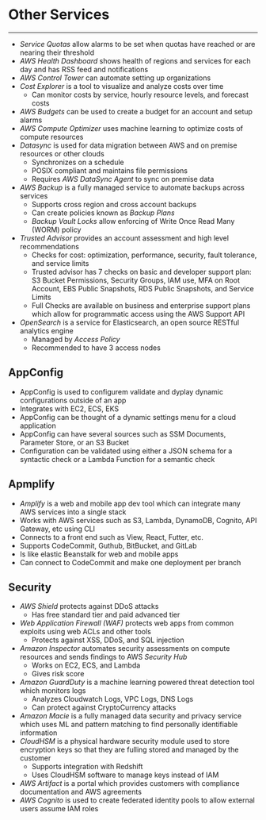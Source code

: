 # Other Services

---

- *Service Quotas* allow alarms to be set when quotas have reached or are nearing their threshold
- *AWS Health Dashboard* shows health of regions and services for each day and has RSS feed and notifications
- *AWS Control Tower* can automate setting up organizations
- *Cost Explorer* is a tool to visualize and analyze costs over time
    - Can monitor costs by service, hourly resource levels, and forecast costs
- *AWS Budgets*  can be used to create a budget for an account and setup alarms
- *AWS Compute Optimizer* uses machine learning to optimize costs of compute resources
- *Datasync* is used for data migration between AWS and on premise resources or other clouds
    - Synchronizes on a schedule
    - POSIX compliant and maintains file permissions
    - Requires *AWS DataSync Agent* to sync on premise data
- *AWS Backup* is a fully managed service to automate backups across services
    - Supports cross region and cross account backups
    - Can create policies known as *Backup Plans*
    - *Backup Vault Locks* allow enforcing of Write Once Read Many (WORM) policy
- *Trusted Advisor* provides an account assessment and high level recommendations
    - Checks for cost: optimization, performance, security, fault tolerance, and service limits
    - Trusted advisor has 7 checks on basic and developer support plan: S3 Bucket Permissions, Security Groups, IAM use, MFA on Root Account, EBS Public Snapshots, RDS Public Snapshots, and Service Limits
    - Full Checks are available on business and enterprise support plans which allow for programmatic access using the AWS Support API
- *OpenSearch* is a service for Elasticsearch, an open source RESTful analytics engine
    - Managed by *Access Policy*
    - Recommended to have 3 access nodes

## AppConfig

- AppConfig is used to configurem validate and dyplay dynamic configurations outside of an app
- Integrates with EC2, ECS, EKS
- AppConfig can be thought of a dynamic settings menu for a cloud application
- AppConfig can have several sources such as SSM Documents, Parameter Store, or an S3 Bucket
- Configuration can be validated using either a JSON schema for a syntactic check or a Lambda Function for a semantic check

## Apmplify

- *Amplify* is a web and mobile app dev tool which can integrate many AWS services into a single stack
- Works with AWS services such as S3, Lambda, DynamoDB, Cognito, API Gateway, etc using CLI
- Connects to a front end such as View, React, Futter, etc.
- Supports CodeCommit, Guthub, BitBucket, and GitLab
- Is like elastic Beanstalk for web and mobile apps
- Can connect to CodeCommit and make one deployment per branch

## Security

- *AWS Shield* protects against DDoS attacks
    - Has free standard tier and paid advanced tier
- *Web Application Firewall (WAF)* protects web apps from common exploits using web ACLs and other tools
    - Protects against XSS, DDoS, and SQL injection
- *Amazon Inspector* automates security assessments on compute resources and sends findings to AWS *Security Hub*
    - Works on EC2, ECS, and Lambda
    - Gives risk score
- *Amazon GuardDuty* is a machine learning powered threat detection tool which monitors logs
    - Analyzes Cloudwatch Logs, VPC Logs, DNS Logs
    - Can protect against CryptoCurrency attacks
- *Amazon Macie* is a fully managed data security and privacy service which uses ML and pattern matching to find personally identifiable information
- *CloudHSM* is a physical hardware security module used to store encryption keys so that they are fulling stored and managed by the customer
    - Supports integration with Redshift
    - Uses CloudHSM software to manage keys instead of IAM
- *AWS Artifact* is a portal which provides customers with compliance documentation and AWS agreements
- *AWS Cognito* is used to create federated identity pools to allow external users assume IAM roles

